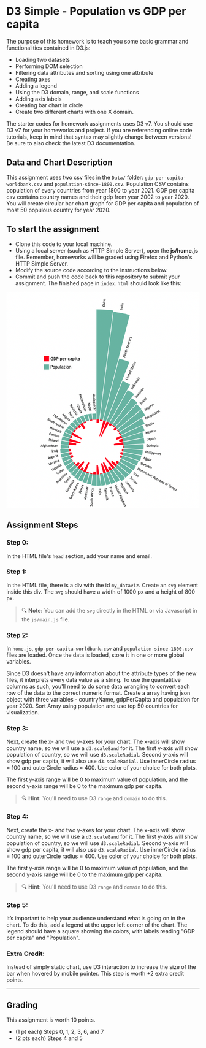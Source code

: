 # D3 Simple - Population vs GDP per capita
The purpose of this homework is to teach you some basic grammar and functionalities contained in D3.js:

* Loading two datasets
* Performing DOM selection
* Filtering data attributes and sorting using one attribute
* Creating axes
* Adding a legend
* Using the D3 domain, range, and scale functions
* Adding axis labels
* Creating bar chart in circle
* Create two different charts with one X domain.

The starter codes for homework assignments uses D3 v7. You should use D3 v7 for your homeworks and project. If you are referencing online code tutorials, keep in mind that syntax may slightly change between versions! Be sure to also check the latest D3 documentation.




## Data and Chart Description

This assignment uses two csv files in the `Data/` folder: `gdp-per-capita-worldbank.csv` and `population-since-1800.csv`. Population CSV contains population of every countries from year 1800 to year 2021. GDP per capita csv contains country names and their gdp from year 2002 to year 2020. You will create circular bar chart graph for GDP per capita and population of most 50 populous country for year 2020.

## To start the assignment

* Clone this code to your local machine.
* Using a local server (such as HTTP Simple Server), open the **js/home.js** file. Remember, homeworks will be graded using Firefox and Python's HTTP Simple Server.
* Modify the source code according to the instructions below.
* Commit and push the code back to this repository to submit your assignment. The finished page in `index.html` should look like this:

![Completed Assignment](Images/Final_Graph.png)

## Assignment Steps

### Step 0: 
In the HTML file's `head` section, add your name and email.

### Step 1:
In the HTML file, there is a div with the id `my_dataviz`. Create an `svg` element inside this div. The `svg` should have a width of 1000 px and a height of 800 px.

> 🔍 **Note:** You can add the `svg` directly in the HTML or via Javascript in the `js/main.js` file.


### Step 2:
In `home.js`, `gdp-per-capita-worldbank.csv` and `population-since-1800.csv` files are loaded. Once the data is loaded,  store it in one or more global variables.

Since D3 doesn't have any information about the attribute types of the new files, it interprets every data value as a string. To use the quantatitive columns as such, you'll need to do some data wrangling to convert each row of the data to the correct numeric format. 
Create a array having json object with three variables - countryName, gdpPerCapita and population for year 2020. Sort Array using population and use top 50 countries for visualization.

### Step 3:
Next, create the x- and two y-axes for your chart. The x-axis will show country name, so we will use a `d3.scaleBand` for it. The first y-axis will show population of country, so we will use `d3.scaleRadial`. Second y-axis will show gdp per capita, it will also use `d3.scaleRadial`. Use innerCircle radius = 100 and outerCircle radius = 400. Use color of your choice for both plots.
 
 The first y-axis range will be 0 to maximum value of population, and the second y-axis range will be 0 to the maximum gdp per capita.

> 🔍 **Hint:** You'll need to use D3 `range` and `domain` to do this.

### Step 4:
Next, create the x- and two y-axes for your chart. The x-axis will show country name, so we will use a `d3.scaleBand` for it. The first y-axis will show population of country, so we will use `d3.scaleRadial`. Second y-axis will show gdp per capita, it will also use `d3.scaleRadial`. Use innerCircle radius = 100 and outerCircle radius = 400. Use color of your choice for both plots.
 
 The first y-axis range will be 0 to maximum value of population, and the second y-axis range will be 0 to the maximum gdp per capita. 

> 🔍 **Hint:** You'll need to use D3 `range` and `domain` to do this.


### Step 5:
It’s important to help your audience understand what is going on in the chart. To do this, add a legend at the upper left corner of the chart. The legend should have a square showing the colors, with labels reading "GDP per capita" and "Population". 



### Extra Credit:

Instead of simply static chart, use D3 interaction to increase the size of the bar when hovered by mobile pointer. This step is worth +2 extra credit points.

---

## Grading

This assignment is worth 10 points.
- (1 pt each) Steps 0, 1, 2, 3, 6, and 7
- (2 pts each) Steps 4 and 5
